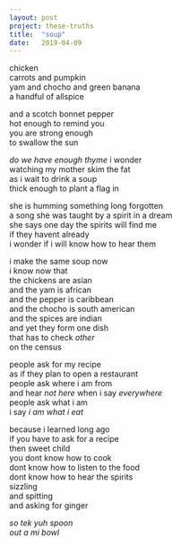```yaml
---
layout: post
project: these-truths
title:  "soup"
date:   2019-04-09
---
```



chicken  
carrots and pumpkin  
yam and chocho and green banana  
a handful of allspice  

and a scotch bonnet pepper  
hot enough to remind you  
you are strong enough  
to swallow the sun  

_do we have enough thyme_ i wonder  
watching my mother skim the fat  
as i wait to drink a soup  
thick enough to plant a flag in  

she is humming something long forgotten  
a song she was taught by a spirit in a dream  
she says one day the spirits will find me  
if they havent already  
i wonder if i will know how to hear them  

i make the same soup now  
i know now that  
the chickens are asian  
and the yam is african  
and the pepper is caribbean  
and the chocho is south american  
and the spices are indian  
and yet they form one dish  
that has to check _other_  
on the census  

people ask for my recipe  
as if they plan to open a restaurant  
people ask where i am from  
and hear _not here_ when i say _everywhere_  
people ask what i am  
i say _i am what i eat_  

because i learned long ago  
if you have to ask for a recipe  
then sweet child  
you dont know how to cook  
dont know how to listen to the food  
dont know how to hear the spirits  
sizzling  
and spitting  
and asking for ginger  

_so tek yuh spoon  
out a mi bowl_  
